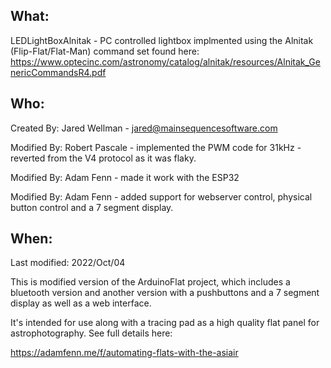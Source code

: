## What: 
 LEDLightBoxAlnitak - PC controlled lightbox implmented using the Alnitak (Flip-Flat/Flat-Man) command set found here:  https://www.optecinc.com/astronomy/catalog/alnitak/resources/Alnitak_GenericCommandsR4.pdf

## Who:
 Created By: Jared Wellman - jared@mainsequencesoftware.com

 Modified By: Robert Pascale - implemented the PWM code for 31kHz - reverted from the V4 protocol as it was flaky.

 Modified By: Adam Fenn - made it work with the ESP32

 Modified By: Adam Fenn - added support for webserver control, physical button control and a 7 segment display.

## When:
 Last modified:  2022/Oct/04
 

This is modified version of the ArduinoFlat project, which includes a bluetooth version and another version with a pushbuttons and a 7 segment display as well as a web interface.  

It's intended for use along with a tracing pad as a high quality flat panel for astrophotography.  See full details here:

https://adamfenn.me/f/automating-flats-with-the-asiair
